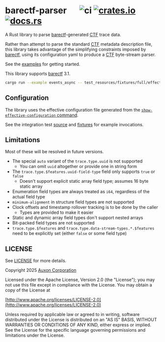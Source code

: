 # barectf-parser &emsp; ![ci] [![crates.io]](https://crates.io/crates/barectf-parser) [![docs.rs]](https://docs.rs/barectf-parser)

A Rust library to parse [barectf]-generated [CTF] trace data.

Rather than attempt to parse the standard [CTF] metadata description file, this library
takes advantage of the simplifying constraints imposed by [barectf], using its
configuration yaml to produce a [CTF] byte-stream parser.

See the [examples](examples/) for getting started.

This library supports [barectf] 3.1.

```bash
cargo run --example events_async -- test_resources/fixtures/full/effective_config.yaml test_resources/fixtures/full/trace/stream
```

## Configuration

The library uses the effective configuration file generated from
the [`show-effective-configuration` command](https://barectf.org/docs/barectf/3.1/cli/usage.html#show-effective-configuration-command).

See the integration test [source](test_resources/src) and [fixtures](test_resources/fixtures) for example invocations.

## Limitations

Most of these will be resolved in future versions.

* The special `auto` variant of the `trace.type.uuid` is not supported
  - You can omit `uuid` altogether or provide one in string form
* The `trace.type.$features.uuid-field-type` field only supports `true` or `false`
  - Doesn't support explicit static array field type; assumes 16 byte static array
* Enumeration field types are always treated as `i64`, regardless of the actual field type
* `minimum-alignment` in structure field types are not supported
* Clock offsets and timestamp rollover tracking is to be done by the caller
  - Types are provided to make it easier
* Static and dynamic array field types don't support nested arrays
* Bit-packed field types are not supported
* `trace.type.$features` and `trace.type.data-stream-types.*.$features` need to be explicitly set (either `false` or some field type)

## LICENSE

See [LICENSE](./LICENSE) for more details.

Copyright 2025 [Auxon Corporation](https://auxon.io)

Licensed under the Apache License, Version 2.0 (the "License");
you may not use this file except in compliance with the License.
You may obtain a copy of the License at

[http://www.apache.org/licenses/LICENSE-2.0](http://www.apache.org/licenses/LICENSE-2.0)

Unless required by applicable law or agreed to in writing, software
distributed under the License is distributed on an "AS IS" BASIS,
WITHOUT WARRANTIES OR CONDITIONS OF ANY KIND, either express or implied.
See the License for the specific language governing permissions and
limitations under the License.

[ci]: https://github.com/auxoncorp/barectf-parser/workflows/CI/badge.svg
[crates.io]: https://img.shields.io/crates/v/barectf-parser.svg
[docs.rs]: https://docs.rs/barectf-parser/badge.svg
[barectf]: https://barectf.org/docs/
[CTF]: https://diamon.org/ctf/v1.8.3/

